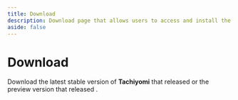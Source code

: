 ```yaml
---
title: Download
description: Download page that allows users to access and install the latest version of the app.
aside: false
---
```


<script setup>
import DownloadButtons from "../.vitepress/theme/components/DownloadButtons.vue"
import ReleaseDate from "../.vitepress/theme/components/ReleaseDate.vue";
import WhatsNew from "../.vitepress/theme/components/WhatsNew.vue"
</script>

# Download

Download the latest stable version of **Tachiyomi** that released **<ReleaseDate type="stable" />** or the preview version that released **<ReleaseDate type="preview" />**.

<DownloadButtons />

<WhatsNew type="stable" />
